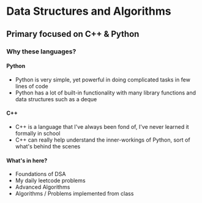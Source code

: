 # Data Structures and Algorithms

## Primary focused on C++ & Python

### Why these languages?

#### Python

- Python is very simple, yet powerful in doing complicated tasks in few lines of code
- Python has a lot of built-in functionality with many library functions and data structures such as a deque

#### C++

- C++ is a language that I've always been fond of, I've never learned it formally in school
- C++ can really help understand the inner-workings of Python, sort of what's behind the scenes

#### What's in here?

- Foundations of DSA
- My daily leetcode problems
- Advanced Algorithms
- Algorithms / Problems implemented from class
